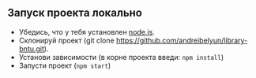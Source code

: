 ## Запуск проекта локально

- Убедись, что у тебя установлен [node.js](https://nodejs.org/en/).
- Склонируй проект (git clone https://github.com/andreibelyun/library-bntu.git).
- Установи зависимости (в корне проекта введи: `npm install`)
- Запусти проект (`npm start`)